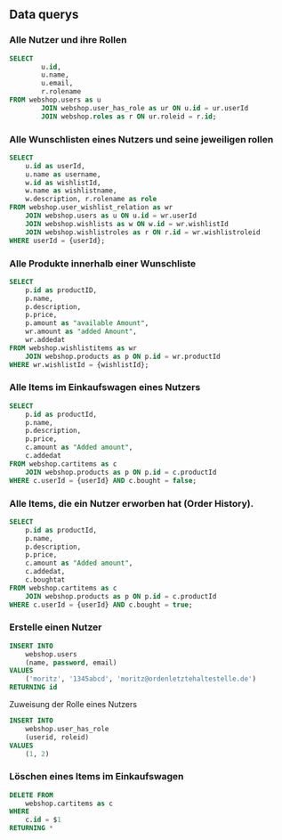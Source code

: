 ## Data querys

### Alle Nutzer und ihre Rollen
```sql
SELECT 
        u.id, 
        u.name, 
        u.email, 
        r.rolename 
FROM webshop.users as u 
        JOIN webshop.user_has_role as ur ON u.id = ur.userId 
        JOIN webshop.roles as r ON ur.roleid = r.id;
```

### Alle Wunschlisten eines Nutzers und seine jeweiligen rollen
```sql
SELECT 
	u.id as userId, 
	u.name as username, 
	w.id as wishlistId, 
	w.name as wishlistname, 
	w.description, r.rolename as role 
FROM webshop.user_wishlist_relation as wr 
	JOIN webshop.users as u ON u.id = wr.userId
	JOIN webshop.wishlists as w ON w.id = wr.wishlistId
	JOIN webshop.wishlistroles as r ON r.id = wr.wishlistroleid 
WHERE userId = {userId};
```
### Alle Produkte innerhalb einer Wunschliste
```sql
SELECT 
	p.id as productID,
	p.name,
	p.description,
	p.price,
	p.amount as "available Amount",
	wr.amount as "added Amount",
	wr.addedat
FROM webshop.wishlistitems as wr 
	JOIN webshop.products as p ON p.id = wr.productId
WHERE wr.wishlistId = {wishlistId};
```
### Alle Items im Einkaufswagen eines Nutzers
```sql
SELECT 
	p.id as productId,
	p.name,
	p.description,
	p.price,
	c.amount as "Added amount",
	c.addedat	
FROM webshop.cartitems as c
	JOIN webshop.products as p ON p.id = c.productId
WHERE c.userId = {userId} AND c.bought = false;
```

### Alle Items, die ein Nutzer erworben hat **(Order History)**.
```sql
SELECT 
	p.id as productId,
	p.name,
	p.description,
	p.price,
	c.amount as "Added amount",
	c.addedat,
	c.boughtat
FROM webshop.cartitems as c
	JOIN webshop.products as p ON p.id = c.productId
WHERE c.userId = {userId} AND c.bought = true;
```

### Erstelle einen Nutzer
```sql
INSERT INTO 
	webshop.users 
	(name, password, email) 
VALUES 
	('moritz', '1345abcd', 'moritz@ordenletztehaltestelle.de') 
RETURNING id
```

Zuweisung der Rolle eines Nutzers

```sql
INSERT INTO 
	webshop.user_has_role 
	(userid, roleid) 
VALUES 
	(1, 2)
```

### Löschen eines Items im Einkaufswagen

```sql
DELETE FROM 
	webshop.cartitems as c
WHERE
	c.id = $1
RETURNING *
```